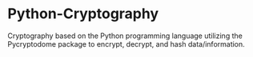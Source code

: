 # Python-Cryptography
Cryptography based on the Python programming language utilizing the Pycryptodome package to encrypt, decrypt, and hash data/information.
